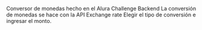 Conversor de monedas hecho en el Alura Challenge Backend
La conversión de monedas se hace con la API Exchange rate
Elegir el tipo de conversión e ingresar el monto.

